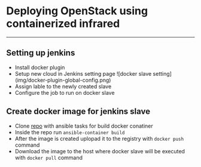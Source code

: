 # Deploying OpenStack using containerized infrared
------------------------------
## Setting up jenkins

* Install docker plugin
* Setup new cloud in Jenkins setting page
	![docker slave setting] (img/docker-plugin-global-config.png)
* Assign lable to the newly created slave
* Configure the job to run on docker slave

## Create docker image for jenkins slave

* Clone [repo](https://github.com/ovorobio/infrared-docker.git) with ansible tasks for build docker conatiner
* Inside the repo run `ansible-container build`
* After the image is created uplopad it to the registry with `docker push` command
* Download the image to the host where docker slave will be executed with `docker pull` command

